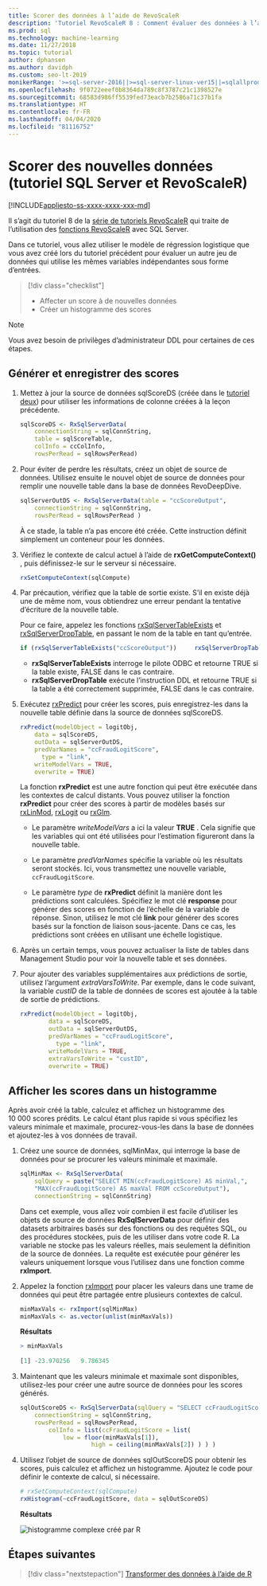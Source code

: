 ```yaml
---
title: Scorer des données à l’aide de RevoScaleR
description: 'Tutoriel RevoScaleR 8 : Comment évaluer des données à l’aide du langage R sur SQL Server.'
ms.prod: sql
ms.technology: machine-learning
ms.date: 11/27/2018
ms.topic: tutorial
author: dphansen
ms.author: davidph
ms.custom: seo-lt-2019
monikerRange: '>=sql-server-2016||>=sql-server-linux-ver15||=sqlallproducts-allversions'
ms.openlocfilehash: 9f0722eeef0b8364da789c8f3787c21c1398527e
ms.sourcegitcommit: 68583d986ff5539fed73eacb7b2586a71c37b1fa
ms.translationtype: HT
ms.contentlocale: fr-FR
ms.lasthandoff: 04/04/2020
ms.locfileid: "81116752"
---
```

# <a name="score-new-data-sql-server-and-revoscaler-tutorial"></a>Scorer des nouvelles données (tutoriel SQL Server et RevoScaleR)
[!INCLUDE[appliesto-ss-xxxx-xxxx-xxx-md](../../includes/appliesto-ss-xxxx-xxxx-xxx-md.md)]

Il s’agit du tutoriel 8 de la [série de tutoriels RevoScaleR](deepdive-data-science-deep-dive-using-the-revoscaler-packages.md) qui traite de l’utilisation des [fonctions RevoScaleR](https://docs.microsoft.com/machine-learning-server/r-reference/revoscaler/revoscaler) avec SQL Server.

Dans ce tutoriel, vous allez utiliser le modèle de régression logistique que vous avez créé lors du tutoriel précédent pour évaluer un autre jeu de données qui utilise les mêmes variables indépendantes sous forme d’entrées.

> [!div class="checklist"]
> * Affecter un score à de nouvelles données
> * Créer un histogramme des scores

> [!NOTE]
> Vous avez besoin de privilèges d’administrateur DDL pour certaines de ces étapes.

## <a name="generate-and-save-scores"></a>Générer et enregistrer des scores
  
1. Mettez à jour la source de données sqlScoreDS (créée dans le [tutoriel deux](deepdive-create-sql-server-data-objects-using-rxsqlserverdata.md)) pour utiliser les informations de colonne créées à la leçon précédente.
  
    ```R
    sqlScoreDS <- RxSqlServerData(
        connectionString = sqlConnString,
        table = sqlScoreTable,
        colInfo = ccColInfo,
        rowsPerRead = sqlRowsPerRead)
    ```
  
2. Pour éviter de perdre les résultats, créez un objet de source de données. Utilisez ensuite le nouvel objet de source de données pour remplir une nouvelle table dans la base de données RevoDeepDive.
  
    ```R
    sqlServerOutDS <- RxSqlServerData(table = "ccScoreOutput",
        connectionString = sqlConnString,
        rowsPerRead = sqlRowsPerRead )
    ```
    À ce stade, la table n’a pas encore été créée. Cette instruction définit simplement un conteneur pour les données.
     
3. Vérifiez le contexte de calcul actuel à l’aide de **rxGetComputeContext()** , puis définissez-le sur le serveur si nécessaire.
  
    ```R
    rxSetComputeContext(sqlCompute)
    ```
  
4. Par précaution, vérifiez que la table de sortie existe. S’il en existe déjà une de même nom, vous obtiendrez une erreur pendant la tentative d’écriture de la nouvelle table.
  
    Pour ce faire, appelez les fonctions [rxSqlServerTableExists](https://docs.microsoft.com/machine-learning-server/r-reference/revoscaler/rxsqlserverdroptable) et [rxSqlServerDropTable](https://docs.microsoft.com/machine-learning-server/r-reference/revoscaler/rxsqlserverdroptable), en passant le nom de la table en tant qu’entrée.
  
    ```R
    if (rxSqlServerTableExists("ccScoreOutput"))     rxSqlServerDropTable("ccScoreOutput")
    ```
  
    + **rxSqlServerTableExists** interroge le pilote ODBC et retourne TRUE si la table existe, FALSE dans le cas contraire.
    + **rxSqlServerDropTable** exécute l’instruction DDL et retourne TRUE si la table a été correctement supprimée, FALSE dans le cas contraire.

5. Exécutez [rxPredict](https://docs.microsoft.com/machine-learning-server/r-reference/revoscaler/rxpredict) pour créer les scores, puis enregistrez-les dans la nouvelle table définie dans la source de données sqlScoreDS.
  
    ```R
    rxPredict(modelObject = logitObj,
        data = sqlScoreDS,
        outData = sqlServerOutDS,
        predVarNames = "ccFraudLogitScore",
          type = "link",
        writeModelVars = TRUE,
        overwrite = TRUE)
    ```
  
    La fonction **rxPredict** est une autre fonction qui peut être exécutée dans les contextes de calcul distants. Vous pouvez utiliser la fonction **rxPredict** pour créer des scores à partir de modèles basés sur [rxLinMod](https://docs.microsoft.com/machine-learning-server/r-reference/revoscaler/rxlinmod), [rxLogit](https://docs.microsoft.com/machine-learning-server/r-reference/revoscaler/rxlogit) ou [rxGlm](https://docs.microsoft.com/machine-learning-server/r-reference/revoscaler/rxglm).
  
    - Le paramètre *writeModelVars* a ici la valeur **TRUE** . Cela signifie que les variables qui ont été utilisées pour l’estimation figureront dans la nouvelle table.
  
    - Le paramètre *predVarNames* spécifie la variable où les résultats seront stockés. Ici, vous transmettez une nouvelle variable, `ccFraudLogitScore`.
  
    - Le paramètre *type* de **rxPredict** définit la manière dont les prédictions sont calculées. Spécifiez le mot clé **response** pour générer des scores en fonction de l’échelle de la variable de réponse. Sinon, utilisez le mot clé **link** pour générer des scores basés sur la fonction de liaison sous-jacente. Dans ce cas, les prédictions sont créées en utilisant une échelle logistique.

6. Après un certain temps, vous pouvez actualiser la liste de tables dans Management Studio pour voir la nouvelle table et ses données.

7. Pour ajouter des variables supplémentaires aux prédictions de sortie, utilisez l’argument *extraVarsToWrite*.  Par exemple, dans le code suivant, la variable *custID* de la table de données de scores est ajoutée à la table de sortie de prédictions.
  
    ```R
    rxPredict(modelObject = logitObj,
            data = sqlScoreDS,
            outData = sqlServerOutDS,
            predVarNames = "ccFraudLogitScore",
              type = "link",
            writeModelVars = TRUE,
            extraVarsToWrite = "custID",
            overwrite = TRUE)
    ```

## <a name="display-scores-in-a-histogram"></a>Afficher les scores dans un histogramme

Après avoir créé la table, calculez et affichez un histogramme des 10 000 scores prédits. Le calcul étant plus rapide si vous spécifiez les valeurs minimale et maximale, procurez-vous-les dans la base de données et ajoutez-les à vos données de travail.

1. Créez une source de données, sqlMinMax, qui interroge la base de données pour se procurer les valeurs minimale et maximale.
  
    ```R
    sqlMinMax <- RxSqlServerData(
        sqlQuery = paste("SELECT MIN(ccFraudLogitScore) AS minVal,",
        "MAX(ccFraudLogitScore) AS maxVal FROM ccScoreOutput"),
        connectionString = sqlConnString)
    ```

     Dans cet exemple, vous allez voir combien il est facile d’utiliser les objets de source de données **RxSqlServerData** pour définir des datasets arbitraires basés sur des fonctions ou des requêtes SQL, ou des procédures stockées, puis de les utiliser dans votre code R. La variable ne stocke pas les valeurs réelles, mais seulement la définition de la source de données. La requête est exécutée pour générer les valeurs uniquement lorsque vous l’utilisez dans une fonction comme **rxImport**.
      
2. Appelez la fonction [rxImport](https://docs.microsoft.com/machine-learning-server/r-reference/revoscaler/rximport) pour placer les valeurs dans une trame de données qui peut être partagée entre plusieurs contextes de calcul.
  
    ```R
    minMaxVals <- rxImport(sqlMinMax)
    minMaxVals <- as.vector(unlist(minMaxVals))
    ```

    **Résultats**
     
    ```R
    > minMaxVals
     
    [1] -23.970256   9.786345
    ```

3. Maintenant que les valeurs minimale et maximale sont disponibles, utilisez-les pour créer une autre source de données pour les scores générés.
  
    ```R
    sqlOutScoreDS <- RxSqlServerData(sqlQuery = "SELECT ccFraudLogitScore FROM ccScoreOutput",
        connectionString = sqlConnString,
        rowsPerRead = sqlRowsPerRead,
            colInfo = list(ccFraudLogitScore = list(
                low = floor(minMaxVals[1]),
                        high = ceiling(minMaxVals[2]) ) ) )
    ```

4. Utilisez l’objet de source de données sqlOutScoreDS pour obtenir les scores, puis calculez et affichez un histogramme. Ajoutez le code pour définir le contexte de calcul, si nécessaire.
  
    ```R
    # rxSetComputeContext(sqlCompute)
    rxHistogram(~ccFraudLogitScore, data = sqlOutScoreDS)
    ```
  
    **Résultats**
  
    ![histogramme complexe créé par R](media/rsql-sue-complex-histogram.png "histogramme complexe créé par R")
  
## <a name="next-steps"></a>Étapes suivantes

> [!div class="nextstepaction"]
> [Transformer des données à l’aide de R](../../machine-learning/tutorials/deepdive-transform-data-using-r.md)